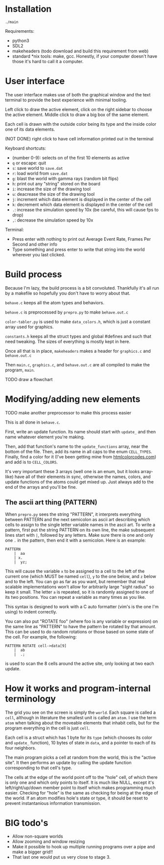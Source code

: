 
# Installation

```make all
./main
```

Requirements:
- python3
- SDL2
- makeheaders (todo download and build this requirement from web)
- standard \*nix tools: make, gcc. Honestly, if your computer doesn't have
those it's hard to call it a computer.

# User interface

The user interface makes use of both the graphical window and the text terminal to provide the best
experience with minimal tooling.

Left click to draw the active element, click on the right sidebar to choose the active element.
Middle click to draw a big box of the same element.

Each cell is drawn with the outside color being its type and the inside color one of its data
elements.

(NOT DONE) right click to have cell information printed out in the terminal

Keyboard shortcuts:
- (number 0-9): selects on of the first 10 elements as active
- `q` or escape: quit
- `s`: save world to `save.dat`
- `r`: load world from `save.dat`
- `g`: blast the world with gamma rays (random bit flips)
- `h`: print out any "string" stored on the board
- `i`: increase the size of the drawing tool
- `u`: deacrease the size of the drawing tool
- `j`: increment which data element is displayed in the center of the cell
- `k`: decrement which data element is displayed in the center of the cell
- `.`: increase the simulation speed by 10x (be careful, this will cause fps to drop)
- `,`: decrease the simulation speed by 10x

Terminal:
- Press enter with nothing to print out Average Event Rate, Frames Per Second and other info
- Type something and press enter to write that string into the world wherever you last clicked.

# Build process

Because I'm lazy, the build process is a bit convoluted. Thankfully
it's all run by a makefile so hopefully you don't have to worry about
that.

`behave.c` keeps all the atom types and behaviors.

`behave.c` is preprocessed by `prepro.py` to make `behave.out.c`

`color-tabler.py` is used to make `data_colors.h`, which is just a constant
array used for graphics.

`constants.h` keeps all the struct types and global #defines and such that
need tweaking. The sizes of everything is mostly kept in here.

Once all that is in place, `makeheaders` makes a header for `graphics.c` and
`behave.out.c`

Then `main.c`, `graphics.c`, and `behave.out.c` are all compiled to make
the program, `main`.

TODO draw a flowchart

# Modifying/adding new elements

TODO make another preprocessor to make this process easier

This is all done in `behave.c`.

First, write an update function. Its name should start with
`update_` and then name whatever element you're making.

Then, add that function's name to the `update_functions` array, near
the bottom of the file. Then, add its name in all  caps to the enum `CELL_TYPES`.
Finally, find a color for it (I've been getting mine from 
[htmlcolorcodes.com](https://htmlcolorcodes.com/)) and add is to `CELL_COLORS`.

It's very important these 3 arrays (well one is an enum, but it looks array-like)
have all of their elements in sync, otherwise
the names, colors, and update functions of the atoms could get mixed up. Just always 
add to the end of the arrays and you'll be fine.

## The ascii art thing (PATTERN)

When `prepro.py` sees the string "PATTERN", it interprets everything between PATTERN
and the next semicolon as ascii art describing which cells to assign to the single
letter variable names in the ascii art. To write a pattern, first put the string PATTERN on its
own line, the make subsequent lines start with `|`, followed by any letters. Make sure there is one
and only one `.` in the pattern, then end it with a semicolon. Here is an example:

```
PATTERN
    |  aa
    | x.
    |  yz;
```

This will cause the variable `x` to be assigned to a cell to the left of the current one 
(which MUST be named `cell`), `y` to the one below, and `z` below and to the left. You can
go as far as you want, but remember that real scalable implementations won't allow for arbitrarily
large "sight radius" so keep it small. The letter `a` is repeated, so it is randomly assigned to one
of its two positions. You can repeat a variable as many times as you like.

This syntax is designed to work with a C auto formatter (vim's is the one I'm using) to indent
correctly.

You can also put "ROTATE foo" (where foo is any variable or expression) on the same line as
"PATTERN" to have the pattern be rotated by that amount. This can be used to do random rotations or
those based on some state of the cell. For example, the following:

```
PATTERN ROTATE cell->data[9]
    |  ab
    |  .;
```

is used to scan the 8 cells around the active site, only looking at two each update.


# How it works and program-internal terminology

The grid you see on the screen is simply the `world`. Each square is called a 
`cell`, although in literature the smallest unit is called an `atom`. I use the
term `atom` when talking about the moveable elements that inhabit cells, but
for the program everything in the cell is just `cell`. 

Each cell is a struct which has 1 byte for its `type` (which chooses its color and `update_`
function), 10 bytes of state in `data`, and a pointer to each of its four neighbors.

The main program picks a cell at random from the world, this is the "active site". It then performs
an update by calling the update function corresponding to that cell's type.

The cells at the edge of the world point off to the "hole" cell, of which there is only one and
which only points to itself. It is much like NULL, except it's left/right/up/down member point to 
itself which makes programming much easier. Checking for "hole" is the same as checking for being at
the edge of the world. If an atom modifies hole's state or type, it should be reset to prevent
instantanious information transmission.


# BIG todo's

- Allow non-square worlds
- Allow zooming and window resizing
- Make it possible to hook up multiple running programs over a pipe and make a bigger grid!!
- That last one would put us very close to stage 3.
